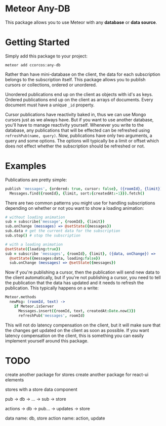 # Meteor Any-DB

This package allows you to use Meteor with any **database** or **data source**.

# Getting Started

Simply add this package to your project:

    meteor add ccorcos:any-db

Rather than have mini-database on the client, the data for each subscription belongs to the subscription itself.
This package allows you to publish cursors or collections, ordered or unordered.

Unordered publications end up on the client as objects with id's as keys. Ordered publications end up on the client as arrays of documents. Every document must have a unique `_id` property.

Cursor publications have reactivity baked in, thus we can use Mongo cursors just as we always have. But if you want to use another database, you'll have to manage reactivity yourself. Whenever you write to the database, any publications that will be effected can be refreshed using `refreshPub(name, query)`. Now, publications have only two arguments, a query and some options. The options will typically be a limit or offset which does not effect whether the subscription should be refreshed or not.

# Examples

Publications are pretty simple:

```coffee
publish 'messages', {ordered: true, cursor: false}, ({roomId}, {limit}) ->
  Messages.find({roomId}, {limit, sort:{createdAt:-1}}).fetch()
```

There are two common patterns you might use for handling subscriptions depending on whether or not you want to show a loading animation:

```coffee
# without loading animation
sub = subscribe('message', {roomId}, {limit})
sub.onChange (messages) => @setState({messages})
sub.data # get the current data for the subscription
sub.stop() # stop the subscription

# with a loading animation
@setState({loading:true})
sub = subscribe 'messages', {roomId}, {limit}, ({data, onChange}) =>
  @setState({messages:data, loading:false})
  sub.onChange (messages) => @setState({messages})
```

Now if you're publishing a cursor, then the publication will send new data to the client automatically, but if you're not publishing a cursor, you need to tell the publication that the data has updated and it needs to refresh the publication. This typically happens on a write:

```coffee
Meteor.methods
  newMsg: (roomId, text) ->
    if Meteor.isServer
      Messages.insert({roomId, text, createdAt:Date.now()})
      refreshPub('messages', roomId)
```

This will not do latency compensation on the client, but it will make sure that the changes get updated on the client as soon as possible. If you want latency compensation on the client, this is something you can easily implement yourself around this package.



# TODO

create another package for stores
create another package for react-ui elements

stores with a store data component

pub -> db -> ... -> sub -> store

actions -> db -> pub...
        -> updates -> store


data name: db, store
action name: action, update
